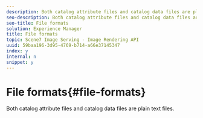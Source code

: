 ```yaml
---
description: Both catalog attribute files and catalog data files are plain text files.
seo-description: Both catalog attribute files and catalog data files are plain text files.
seo-title: File formats
solution: Experience Manager
title: File formats
topic: Scene7 Image Serving - Image Rendering API
uuid: 59baa196-3d95-4769-b714-a66e37145347
index: y
internal: n
snippet: y
---
```


# File formats{#file-formats}

Both catalog attribute files and catalog data files are plain text files.

